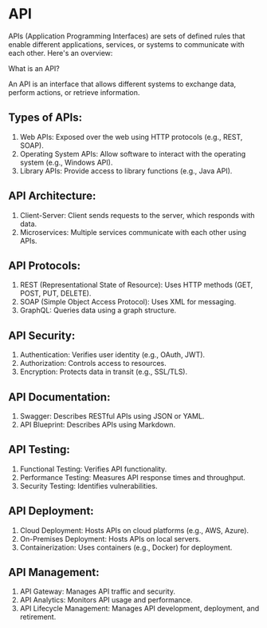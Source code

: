 # API

APIs (Application Programming Interfaces) are sets of defined rules that enable different applications, services, or systems to communicate with each other. Here's an overview:

What is an API?

An API is an interface that allows different systems to exchange data, perform actions, or retrieve information.

## Types of APIs:

1. Web APIs: Exposed over the web using HTTP protocols (e.g., REST, SOAP).
2. Operating System APIs: Allow software to interact with the operating system (e.g., Windows API).
3. Library APIs: Provide access to library functions (e.g., Java API).

## API Architecture:

1. Client-Server: Client sends requests to the server, which responds with data.
2. Microservices: Multiple services communicate with each other using APIs.

## API Protocols:

1. REST (Representational State of Resource): Uses HTTP methods (GET, POST, PUT, DELETE).
2. SOAP (Simple Object Access Protocol): Uses XML for messaging.
3. GraphQL: Queries data using a graph structure.

## API Security:

1. Authentication: Verifies user identity (e.g., OAuth, JWT).
2. Authorization: Controls access to resources.
3. Encryption: Protects data in transit (e.g., SSL/TLS).

## API Documentation:

1. Swagger: Describes RESTful APIs using JSON or YAML.
2. API Blueprint: Describes APIs using Markdown.

## API Testing:

1. Functional Testing: Verifies API functionality.
2. Performance Testing: Measures API response times and throughput.
3. Security Testing: Identifies vulnerabilities.

## API Deployment:

1. Cloud Deployment: Hosts APIs on cloud platforms (e.g., AWS, Azure).
2. On-Premises Deployment: Hosts APIs on local servers.
3. Containerization: Uses containers (e.g., Docker) for deployment.

## API Management:

1. API Gateway: Manages API traffic and security.
2. API Analytics: Monitors API usage and performance.
3. API Lifecycle Management: Manages API development, deployment, and retirement.
